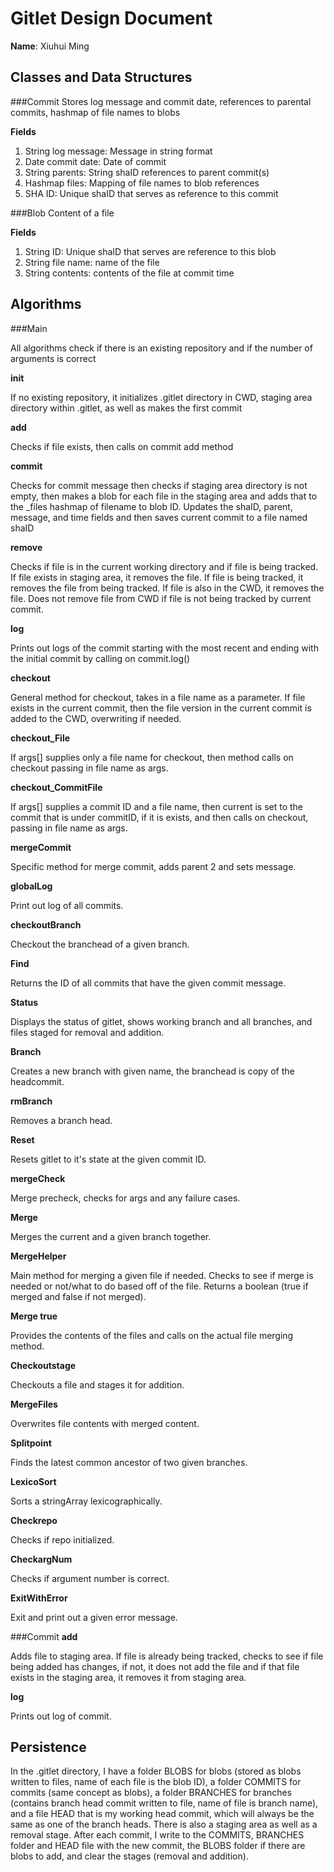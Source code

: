 # Gitlet Design Document

**Name**: Xiuhui Ming

## Classes and Data Structures


###Commit
Stores log message and commit date, references to parental commits,
hashmap of file names to blobs

**Fields**

1. String log message: Message in string format
2. Date commit date: Date of commit
3. String parents: String shaID references to parent commit(s)
4. Hashmap files: Mapping of file names to blob references
5. SHA ID: Unique shaID that serves as reference 
to this commit
   
###Blob
Content of a file

**Fields**

1. String ID: Unique shaID that serves are reference to this blob
2. String file name: name of the file
3. String contents: contents of the file at commit time



## Algorithms
###Main

All algorithms check if there is an existing repository and
if the number of arguments is correct

**init**

If no existing repository, it initializes .gitlet directory in CWD,
staging area directory within .gitlet, as well as makes the 
first commit

**add**

Checks if file exists, then calls on commit add method

**commit**

Checks for commit message then checks if staging area directory is 
not empty, then makes a blob for each file in the staging area and
adds that to the _files hashmap of filename to blob ID. Updates
the shaID, parent, message, and time fields and then saves current 
commit to a file named shaID

**remove**

Checks if file is in the current working directory and if file is 
being tracked. If file exists in staging area, it removes the file. 
If file is being tracked, it removes the file from being tracked. 
If file is also in the CWD, it removes the file. Does not remove file
from CWD if file is not being tracked by current commit. 

**log**

Prints out logs of the commit starting with the most recent and ending 
with the initial commit by calling on commit.log()

**checkout**

General method for checkout, takes in a file name as a parameter.
If file exists in the current commit, then the file version in the 
current commit is added to the CWD, overwriting if needed. 

**checkout_File**

If args[] supplies only a file name for checkout, then method
calls on checkout passing in file name as args. 

**checkout_CommitFile**

If args[] supplies a commit ID and a file name, then current is 
set to the commit that is under commitID, if it is exists, and then
calls on checkout, passing in file name as args. 

**mergeCommit**

Specific method for merge commit, adds parent 2 and sets message.

**globalLog**

Print out log of all commits. 

**checkoutBranch**

Checkout the branchead of a given branch. 


**Find**

Returns the ID of all commits that have the given commit message. 

**Status**

Displays the status of gitlet, shows working branch and all branches, and
files staged for removal and addition. 


**Branch**

Creates a new branch with given name, the branchead is copy of the
headcommit. 


**rmBranch**

Removes a branch head. 


**Reset**

Resets gitlet to it's state at the given commit ID. 


**mergeCheck**

Merge precheck, checks for args and any failure cases. 


**Merge**

Merges the current and a given branch together. 


**MergeHelper**

Main method for merging a given file if needed. Checks to see
if merge is needed or not/what to do based off of the file. 
Returns a boolean (true if merged and false if not merged).


**Merge true**

Provides the contents of the files and calls on the actual 
file merging method.


**Checkoutstage**

Checkouts a file and stages it for addition. 


**MergeFiles**

Overwrites file contents with merged content. 


**Splitpoint**

Finds the latest common ancestor of two given branches. 


**LexicoSort**

Sorts a stringArray lexicographically. 

**Checkrepo**

Checks if repo initialized. 


**CheckargNum**

Checks if argument number is correct. 


**ExitWithError**

Exit and print out a given error message. 


###Commit
**add**

Adds file to staging area. If file is already being tracked, checks
to see if file being added has changes, if not, it does not add the file
and if that file exists in the staging area, it removes it from staging
area.

**log**

Prints out log of commit.


## Persistence
In the .gitlet directory, I have a folder BLOBS for blobs (stored as 
blobs written to files, name of each file is the blob ID), a folder COMMITS
for commits (same concept as blobs), a folder BRANCHES for branches (contains
branch head commit written to file, name of file is branch name), and a 
file HEAD that is my working head commit, which will always be the same as
one of the branch heads. There is also a staging area as well as a removal stage.
After each commit, I write to the COMMITS, BRANCHES folder and HEAD file
with the new commit, the BLOBS folder if there are blobs to add, and clear
the stages (removal and addition).  

